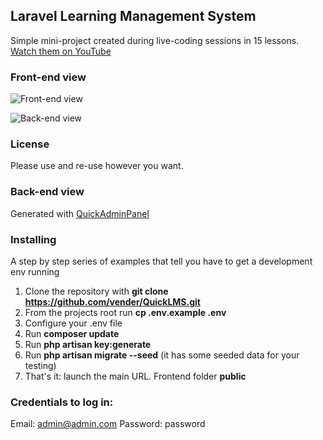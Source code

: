 ## Laravel Learning Management System

Simple mini-project created during live-coding sessions in 15 lessons. 
[Watch them on YouTube](https://www.youtube.com/watch?v=8c107aufU9s&list=PLdXLsjL7A9k0NlUGL9M7ah9Fnvo3HybRl)

### Front-end view 

![Front-end view](http://laraveldaily.com/wp-content/uploads/2017/08/Screen-Shot-2017-08-23-at-1.34.22-PM.png)

![Back-end view](http://laraveldaily.com/wp-content/uploads/2017/08/Screen-Shot-2017-08-23-at-1.34.35-PM.png)

### License

Please use and re-use however you want.

### Back-end view 
Generated with [QuickAdminPanel](https://quickadminpanel.com)

### Installing

A step by step series of examples that tell you have to get a development env running

1. Clone the repository with **git clone https://github.com/vender/QuickLMS.git**
2. From the projects root run **cp .env.example .env**
3. Configure your .env file
4. Run **composer update**
5. Run **php artisan key:generate**
6. Run **php artisan migrate --seed** (it has some seeded data for your testing)
7. That's it: launch the main URL. Frontend folder **public**

### Credentials to log in:

Email: admin@admin.com
Password: password
